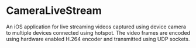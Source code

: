 # CameraLiveStream

An iOS application for live streaming videos captured using device camera to multiple devices connected using hotspot.
The video frames are encoded using hardware enabled H.264 encoder and transmitted using UDP sockets.
